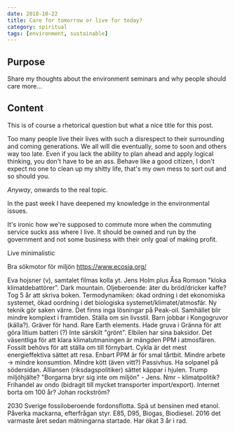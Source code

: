 ```yaml
---
date: 2018-10-22
title: Care for tomorrow or live for today?
category: spiritual
tags: [environment, sustainable]
---
```


## Purpose

Share my thoughts about the environment seminars and why people should care more...

## Content

This is of course a rhetorical question but what a nice title for this post.

Too many people live their lives with such a disrespect to their surrounding and coming generations. We all will die eventually, some to soon and others way too late. Even if you lack the ability to plan ahead and apply logical thinking, you don't have to be an ass. Behave like a good citizen, I don't expect no one to clean up my shitty life, that's my own mess to sort out and so should you.

*Anyway*, onwards to the real topic.

In the past week I have deepened my knowledge in the environmental issues.

It's ironic how we're supposed to commute more when the commuting service sucks ass where I live. It should be owned and run by the government and not some business with their only goal of making profit.

Live minimalistic

Bra sökmotor för miljön <https://www.ecosia.org/>

Eva hojsner (v), samtalet filmas kolla yt. Jens Holm plus Åsa Romson "kloka klimatdebattörer". Dark mountain.
Oljeberoende: äter du bröd/dricker kaffe?
Tog 5 år att skriva boken. Termodynamiken: ökad ordning i det ekonomiska systemet, ökad oordning i det biologiska systemet/klimatet/atmosfär. Ny teknik gör saken värre. Det finns inga lösningar på Peak-oil. Samhället blir mindre komplext i framtiden. Ställa om sin livsstil. Barn jobbar i Kongogruvor (källa?). Gräver för hand. Rare Earth elements. Hade gruva i Gränna för att göra litium batteri (?) Inte särskilt "grönt". Elbilen har sina baksidor. Det väsentliga för att klara klimatutmaningen är mängden PPM i atmosfären. Fossilt behövs för att ställa om till förnybart. Cykla är det mest energieffektiva sättet att resa. Enbart PPM är för smal tårtbit. Mindre arbete -> mindre konsumtion. Mindre kött (även vitt?) Passivhus. Ha solpanel på södersidan. Alliansen (riksdagspolitiker) sättet käppar i hjulen. Trump miljöhjälte? "Borgarna bryr sig inte om miljön" - Jens. Nmr - klimatpolitik? Frihandel av ondo (bidragit till mycket transporter import/export). Internet borta om 100 år? Johan rockström?

2030 Sverige fossiloberoende fordonsflotta. Spä ut bensinen med etanol. Påverka mackarna, efterfrågan styr. E85, D95, Biogas, Biodiesel. 2016 det varmaste året sedan mätningarna startade. Har ökat 3 år i rad.